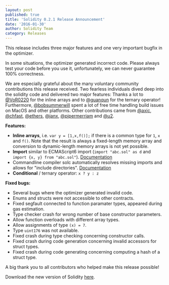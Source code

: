```yaml
---
layout: post
published: true
title: 'Solidity 0.2.1 Release Announcement'
date: '2016-01-30'
author: Solidity Team
category: Releases
---
```


This release includes three major features and one very important bugfix in the optimizer.

In some situations, the optimizer generated incorrect code. Please always test your code before you use it, unfortunately, we can never guarantee 100% correctness.

We are especially grateful about the many voluntary community contributions this release received.
Two fearless individuals dived deep into the solidity code and delivered two major features: Thanks a lot to [@VoR0220](https://github.com/VoR0220) for the inline arrays and to [@guanqun](https://github.com/guanqun) for the ternary operator!
Furthermore, [@bobsummerwill](https://github.com/bobsummerwill) spent a lot of free time handling build issues on MacOS and other platforms.
Other contributions came from [@axic](https://github.com/axic), [@chfast](https://github.com/chfast), [@ethers](https://github.com/ethers), [@janx](https://github.com/janx), [@pipermerriam](https://github.com/pipermerriam) and [@u2](https://github.com/u2).

**Features:**

- **Inline arrays**, i.e. `var y = [1,x,f()];` if there is a common type for `1`, `x` and `f()`. Note that the result is always a fixed-length memory array and conversion to dynamic-length memory arrays is not yet possible.
- **Import** similar to ECMAScript6 import (`import "abc.sol" as d` and `import {x, y} from "abc.sol"`). [Documentation](https://solidity.readthedocs.org/en/latest/layout-of-source-files.html#importing-other-source-files)
- Commandline compiler solc automatically resolves missing imports and allows for "include directories". [Documentation](https://solidity.readthedocs.org/en/latest/layout-of-source-files.html#use-in-actual-compilers)
- **Conditional** / ternary operator: `x ? y : z`

**Fixed bugs:**

- Several bugs where the optimizer generated invalid code.
- Enums and structs were not accessible to other contracts.
- Fixed segfault connected to function paramater types, appeared during gas estimation.
- Type checker crash for wrong number of base constructor parameters.
- Allow function overloads with different array types.
- Allow assignments of type `(x) = 7`.
- Type `uint176` was not available.
- Fixed crash during type checking concerning constructor calls.
- Fixed crash during code generation concerning invalid accessors for struct types.
- Fixed crash during code generating concerning computing a hash of a struct type.

A big thank you to all contributors who helped make this release possible!

Download the new version of Solidity [here](https://github.com/ethereum/solidity/releases/tag/v0.2.1).
